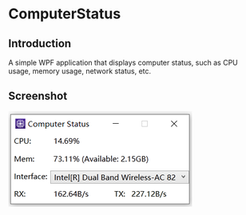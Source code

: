 # ComputerStatus

## Introduction

A simple WPF application that displays computer status, such as CPU usage, memory usage, network status, etc.

## Screenshot

![screenshot.png](img/screenshot.png)
